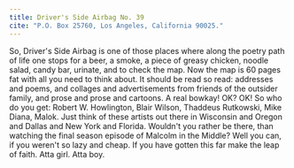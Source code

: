 ```yaml
---
title: Driver's Side Airbag No. 39
cite: "P.O. Box 25760, Los Angeles, California 90025."
---
```


So, Driver's Side Airbag is one of those places where along the poetry path of life one stops for a beer, a smoke, a piece of greasy chicken, noodle salad, candy bar, urinate, and to check the map. Now the map is 60 pages fat with all you need to think about. It should be read so read: addresses and poems, and collages and advertisements from friends of the outsider family, and prose and prose and cartoons. A real bowkay! OK? OK! So who do you get: Robert W. Howlington, Blair Wilson, Thaddeus Rutkowski, Mike Diana, Malok. Just think of these artists out there in Wisconsin and Oregon and Dallas and New York and Florida. Wouldn't you rather be there, than watching the final season episode of Malcolm in the Middle? Well you can, if you weren't so lazy and cheap. If you have gotten this far make the leap of faith. Atta girl. Atta boy.
